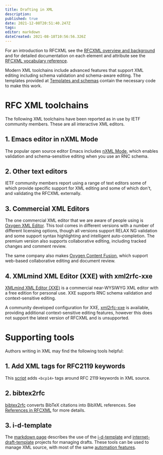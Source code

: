 ```yaml
---
title: Drafting in XML
description: 
published: true
date: 2021-12-08T20:51:40.247Z
tags: 
editor: markdown
dateCreated: 2021-08-18T10:56:56.326Z
---
```


For an introduction to RFCXML see the [RFCXML overview and background](/rfcxml-overview) and for detailed documentation on each element and attribute see the [RFCXML vocabulary reference](/rfcxml-vocabulary).

Modern XML toolchains include advanced features that support XML editing including schema validation and schema-aware editing.  The templates provided at [Templates and schemas](/templates-and-schemas) contain the necessary code to make this work.

# RFC XML toolchains
The following XML toolchains have been reported as in use by IETF community members.  These are all interactive XML editors. 

## 1. Emacs editor in nXML Mode
The popular open source editor Emacs includes [nXML Mode](https://www.gnu.org/software/emacs/manual/html_mono/nxml-mode.html), which enables validation and schema-sensitive editing when you use an RNC schema. 

## 2. Other text editors
IETF community members report using a range of text editors some of which provide specific support for XML editing and some of which don't, and validating the RFCXML externally.

## 3. Commercial XML Editors
The one commercial XML editor that we are aware of people using is [Oxygen XML Editor](https://www.oxygenxml.com/xml_editor.html).  This tool comes in different versions with a number of different licensing options, though all versions support RELAX NG validation and some support syntax highlighting and intelligent auto-completion. The premium version also supports collaborative edIting, including tracked changes and comment review.

The same company also makes [Oxygen Content Fusion](https://www.oxygenxml.com/content_fusion.html), which support web-based collaborative editing and document review.
  
## 4. XMLmind XML Editor (XXE) with xml2rfc-xxe
[XMLmind XML Editor (XXE)](https://www.xmlmind.com/xmleditor/) is a commercial near-WYSIWYG XML editor with a free edition for personal use.  XXE supports RNC schema validation and context-sensitive editing.

A community developed configuration for XXE, [xml2rfc-xxe](https://github.com/wkumari/xml2rfc-xxe/) is available, providing additional context-sensitive editing features, however this does not support the latest version of RFCXML and is unsupported.

# Supporting tools
Authors writing in XML may find the following tools helpful:

## 1. Add XML tags for RFC2119 keywords
This [script](https://strayalpha.com/software/rfcxml/lookback-bcp-fix.pl) adds `<bcp14>` tags around RFC 2119 keywords in XML source.

## 2. bibtex2rfc
[bibtex2rfc](https://github.com/yaronf/bibtex2rfc) converts BibTeX citations into BibXML references. See [References in RFCXML](/references-in-rfcxml) for more details.

## 3. i-d-template

The [markdown page](./drafting-in-markdown#h-3-internet-draft-template-and-i-d-template) describes the use of the [i-d-template](https://github.com/martinthomson/i-d-template) and [internet-draft-template](https://github.com/martinthomson/internet-draft-template) projects for managing drafts.  These tools can be used to manage XML source, with most of the same [automation features](https://github.com/martinthomson/i-d-template/blob/main/doc/FEATURES.md#automation-features).
